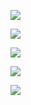 [![](https://img.shields.io/badge/-FIXED-%234285F4?style=for-the-badge)](#)

[![](https://img.shields.io/badge/-CHANGED-%23f1b200?style=for-the-badge)](#)

[![](https://img.shields.io/badge/-FEATURE-%230F9D58?style=for-the-badge)](#)

[![](https://img.shields.io/badge/-DEPRECATED-%23E65100?style=for-the-badge)](#)

[![](https://img.shields.io/badge/-REMOVED-%23546E7A?style=for-the-badge)](#)
